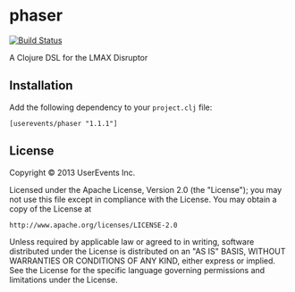 # phaser

[![Build Status](https://travis-ci.org/userevents/phaser.png)](https://travis-ci.org/userevents/phaser)

A Clojure DSL for the LMAX Disruptor

## Installation

Add the following dependency to your `project.clj` file:

    [userevents/phaser "1.1.1"]

## License

Copyright © 2013 UserEvents Inc.

Licensed under the Apache License, Version 2.0 (the "License");
you may not use this file except in compliance with the License.
You may obtain a copy of the License at

    http://www.apache.org/licenses/LICENSE-2.0

Unless required by applicable law or agreed to in writing, software
distributed under the License is distributed on an "AS IS" BASIS,
WITHOUT WARRANTIES OR CONDITIONS OF ANY KIND, either express or implied.
See the License for the specific language governing permissions and
limitations under the License.
